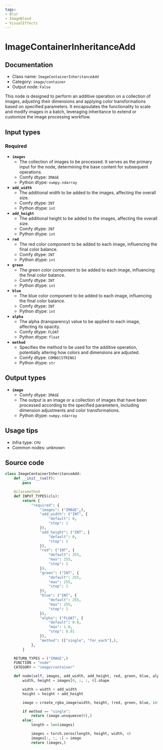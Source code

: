 ```yaml
---
tags:
- Blur
- ImageBlend
- VisualEffects
---
```


# ImageContainerInheritanceAdd
## Documentation
- Class name: `ImageContainerInheritanceAdd`
- Category: `image/container`
- Output node: `False`

This node is designed to perform an additive operation on a collection of images, adjusting their dimensions and applying color transformations based on specified parameters. It encapsulates the functionality to scale and modify images in a batch, leveraging inheritance to extend or customize the image processing workflow.
## Input types
### Required
- **`images`**
    - The collection of images to be processed. It serves as the primary input for the node, determining the base content for subsequent operations.
    - Comfy dtype: `IMAGE`
    - Python dtype: `numpy.ndarray`
- **`add_width`**
    - The additional width to be added to the images, affecting the overall size.
    - Comfy dtype: `INT`
    - Python dtype: `int`
- **`add_height`**
    - The additional height to be added to the images, affecting the overall size.
    - Comfy dtype: `INT`
    - Python dtype: `int`
- **`red`**
    - The red color component to be added to each image, influencing the final color balance.
    - Comfy dtype: `INT`
    - Python dtype: `int`
- **`green`**
    - The green color component to be added to each image, influencing the final color balance.
    - Comfy dtype: `INT`
    - Python dtype: `int`
- **`blue`**
    - The blue color component to be added to each image, influencing the final color balance.
    - Comfy dtype: `INT`
    - Python dtype: `int`
- **`alpha`**
    - The alpha (transparency) value to be applied to each image, affecting its opacity.
    - Comfy dtype: `FLOAT`
    - Python dtype: `float`
- **`method`**
    - Specifies the method to be used for the additive operation, potentially altering how colors and dimensions are adjusted.
    - Comfy dtype: `COMBO[STRING]`
    - Python dtype: `str`
## Output types
- **`image`**
    - Comfy dtype: `IMAGE`
    - The output is an image or a collection of images that have been processed according to the specified parameters, including dimension adjustments and color transformations.
    - Python dtype: `numpy.ndarray`
## Usage tips
- Infra type: `CPU`
- Common nodes: unknown


## Source code
```python
class ImageContainerInheritanceAdd:
    def __init__(self):
        pass

    @classmethod
    def INPUT_TYPES(cls):
        return {
            "required": {
                "images": ("IMAGE",),
                "add_width": ("INT", {
                    "default": 0,
                    "step": 1
                }),
                "add_height": ("INT", {
                    "default": 0,
                    "step": 1
                }),
                "red": ("INT", {
                    "default": 255,
                    "max": 255,
                    "step": 1
                }),
                "green": ("INT", {
                    "default": 255,
                    "max": 255,
                    "step": 1
                }),
                "blue": ("INT", {
                    "default": 255,
                    "max": 255,
                    "step": 1
                }),
                "alpha": ("FLOAT", {
                    "default": 0.0,
                    "max": 1.0,
                    "step": 0.01
                }),
                "method": (["single", "for_each"],),
            },
        }

    RETURN_TYPES = ("IMAGE",)
    FUNCTION = "node"
    CATEGORY = "image/container"

    def node(self, images, add_width, add_height, red, green, blue, alpha, method):
        width, height = images[0, :, :, 0].shape

        width = width + add_width
        height = height + add_height

        image = create_rgba_image(width, height, (red, green, blue, int(alpha * 255))).image_to_tensor()

        if method == "single":
            return (image.unsqueeze(0),)
        else:
            length = len(images)

            images = torch.zeros(length, height, width, 4)
            images[:, :, :] = image
            return (images,)

```
